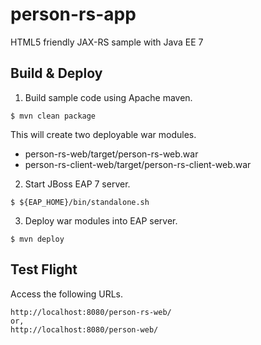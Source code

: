 # person-rs-app

HTML5 friendly JAX-RS sample with Java EE 7

## Build & Deploy

1. Build sample code using Apache maven.

~~~
$ mvn clean package
~~~

This will create two deployable war modules.

* person-rs-web/target/person-rs-web.war
* person-rs-client-web/target/person-rs-client-web.war

2. Start JBoss EAP 7 server.

~~~
$ ${EAP_HOME}/bin/standalone.sh
~~~

3. Deploy war modules into EAP server.

~~~
$ mvn deploy
~~~

## Test Flight

Access the following URLs.

~~~
http://localhost:8080/person-rs-web/
or,
http://localhost:8080/person-web/
~~~